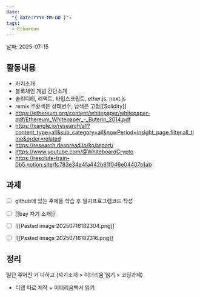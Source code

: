 ```yaml
---
date:
  "{ date:YYYY-MM-DD }": 
tags:
  - Ethereum
---
```




날짜: 2025-07-15

## 활동내용

- 자기소개
- 블록체인 개념 간단소개
- 솔리디티, 리액트, 타입스크립트, ether.js, next.js
- remix 주황색은 상태변수, 남색은 고정[[Solidity]]
- https://ethereum.org/content/whitepaper/whitepaper-pdf/Ethereum_Whitepaper_-_Buterin_2014.pdf
- https://xangle.io/research/all?content_type=all&sub_category=all&nowPeriod=insight_page.filter.all_time&order=related
- https://research.despread.io/ko/report/
- https://www.youtube.com/@WhiteboardCrypto
- https://resolute-train-0b5.notion.site/fc783e34e4fa442b81f046e04407b1ab




## 과제

- [ ] github에 있는 주제들 학습 후 일기프로그램코드 작성
- [ ] [[bay 자기 소개]]
- [ ] ![[Pasted image 20250716182304.png]]
- [ ] ![[Pasted image 20250716182316.png]]




## 정리

일단 주어진 거 다하고 (자기소개 > 이더리움 읽기 > 코딩과제)
+ 디앱 따로 제작 + 이더리움백서 읽기
